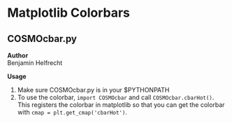 Matplotlib Colorbars
====================

COSMOcbar.py
------------
**Author**  
Benjamin Helfrecht

**Usage**  
1. Make sure COSMOcbar.py is in your $PYTHONPATH
2. To use the colorbar, `import COSMOcbar` and call `COSMOcbar.cbarHot()`.
   This registers the colorbar in matplotlib so that you can
   get the colorbar with `cmap = plt.get_cmap('cbarHot')`.
